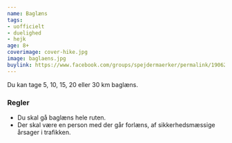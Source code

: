 ```yaml
---
name: Baglæns
tags:
- uofficielt
- duelighed
- hejk
age: 8+
coverimage: cover-hike.jpg
image: baglaens.jpg
buylink: https://www.facebook.com/groups/spejdermaerker/permalink/1906294549602585/
---
```

Du kan tage 5, 10, 15, 20 eller 30 km baglæns.

### Regler
- Du skal gå baglæns hele ruten.
- Der skal være en person med der går forlæns, af sikkerhedsmæssige årsager i trafikken.
